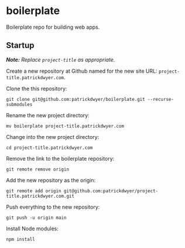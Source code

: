 # boilerplate

Boilerplate repo for building web apps.

## Startup

***Note:** Replace `project-title` as appropriate.*

Create a new repository at Github named for the new site URL: `project-title.patrickdwyer.com`.

Clone the this repository:

`git clone git@github.com:patrickdwyer/boilerplate.git --recurse-submodules`

Rename the new project directory:

`mv boilerplate project-title.patrickdwyer.com`

Change into the new project directory:

`cd project-title.patrickdwyer.com`

Remove the link to the boilerplate repository:

`git remote remove origin`

Add the new repository as the origin:

`git remote add origin git@github.com:patrickdwyer/project-title.patrickdwyer.com.git`

Push everything to the new repository:

`git push -u origin main`

Install Node modules:

`npm install`